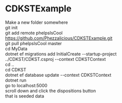 # CDKSTExample

Make a new folder somewhere   
git init  
git add remote phelpsIsCool https://github.com/Phezzalicious/CDKSTExample.git  
git pull phelpsIsCool master  
cd MyData  
dotnet ef migrations add InitialCreate --startup-project ../CDKST/CDKST.csproj --context CDKSTContext  
cd ..  
cd CDKST  
dotnet ef database update --context CDKSTContext  
dotnet run  
go to localhost:5000  
scroll down and click the dispositions button  
that is seeded data  
